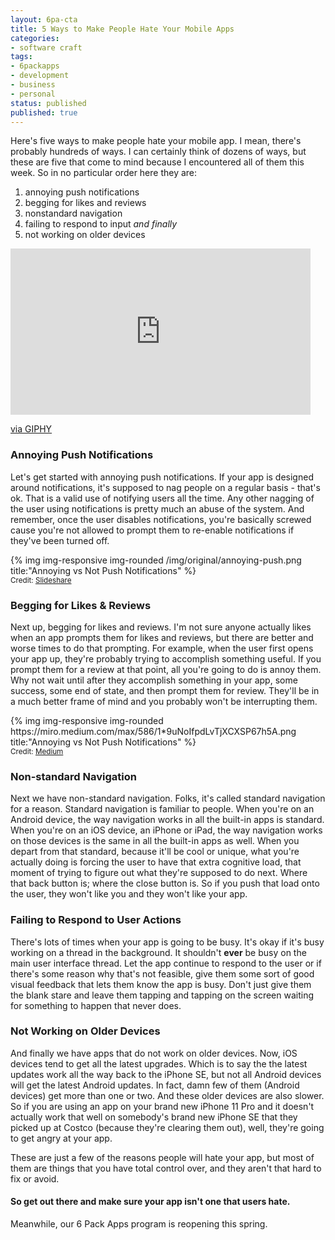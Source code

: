 ```yaml
---
layout: 6pa-cta
title: 5 Ways to Make People Hate Your Mobile Apps
categories:
- software craft
tags:
- 6packapps
- development
- business
- personal
status: published
published: true
---
```

Here's five ways to make people hate your mobile app. I mean, there's probably hundreds of ways. I can certainly 
think of dozens of ways, but these are five that come to mind because I encountered all of them this week. So in 
no particular order here they are:

1. annoying push notifications
1. begging for likes and reviews
1. nonstandard navigation 
1. failing to respond to input <i>and finally</i> 
1. not working on older devices 

<iframe src="https://giphy.com/embed/YP8IaIAm5yGmt0URQi" width="480" height="266" frameBorder="0" class="giphy-embed" allowFullScreen></iframe><p><a href="https://giphy.com/gifs/memecandy-YP8IaIAm5yGmt0URQi">via GIPHY</a></p>

### Annoying Push Notifications
Let's get started with annoying push notifications. If your app is designed around notifications, it's supposed to nag 
people on a regular basis - that's ok.  That is a valid use of notifying users all the time. Any other nagging of the 
user using notifications is pretty much an abuse of the system. And remember, once the user disables notifications, 
you're basically screwed cause you're not allowed to prompt them to re-enable notifications if they've been turned off.

<div class="row">
  <div class="col-md-offset-2 col-lg-8">
    {% img img-responsive img-rounded /img/original/annoying-push.png title:"Annoying vs Not Push Notifications" %}
  </div>
</div>
<div class="row">
  <small>Credit: <a href="https://www.slideshare.net/productschool/push-notifications-w-foursquares-director-of-consumer-product">Slideshare</a></small>
</div>

### Begging for Likes & Reviews
Next up, begging for likes and reviews. I'm not sure anyone actually likes when an app prompts them for likes and 
reviews, but there are better and worse times to do that prompting. For example, when the user first opens your app up,
they're probably trying to accomplish something useful. If you prompt them for a review at that point, all you're going 
to do is annoy them. Why not wait until after they accomplish something in your app, some success, some end of state, 
and then prompt them for review. They'll be in a much better frame of mind and you probably won't be interrupting them.

<div class="row">
  <div class="col-md-offset-2 col-lg-8">
    {% img img-responsive img-rounded https://miro.medium.com/max/586/1*9uNoIfpdLvTjXCXSP67h5A.png
 title:"Annoying vs Not Push Notifications" %}
  </div>
</div>
<div class="row">
  <small>Credit: <a href="https://medium.com/circa/the-right-way-to-ask-users-to-review-your-app-9a32fd604fca">Medium</a></small>
</div>

### Non-standard Navigation
Next we have non-standard navigation. Folks, it's called standard navigation for a reason. Standard navigation is 
familiar to people.  When you're on an Android device, the way navigation works in all the built-in apps is standard. 
When you're on an iOS device, an iPhone or iPad, the way navigation works on those devices is the same in all the 
built-in apps as well. When you depart from that standard, because it'll be cool or unique, what you're actually doing 
is forcing the user to have that extra cognitive load, that moment of trying to figure out what they're supposed to do 
next. Where that back button is; where the close button is. So if you push that load onto the user, they won't like you 
and they won't like your app.

### Failing to Respond to User Actions
There's lots of times when your app is going to be busy. It's okay if it's busy working on a thread in the background. 
It shouldn't **ever** be busy on the main user interface thread. Let the app continue to respond to the user or 
if there's some reason why that's not feasible, give them some sort of good visual feedback that lets them know the 
app is busy. Don't just give them the blank stare and leave them tapping and tapping on the screen waiting for something 
to happen that never does. 

### Not Working on Older Devices
And finally we have apps that do not work on older devices. Now, iOS devices tend to get all the latest upgrades. Which 
is to say the the latest updates work all the way back to the iPhone SE, but not all Android devices will get the latest 
Android updates. In fact, damn few of them (Android devices) get more than one or two. And these older devices are also 
slower. So if you are using an app on your brand new iPhone 11 Pro and it doesn't actually work that well on somebody's 
brand new iPhone SE that they picked up at Costco (because they're clearing them out), well, they're going to get angry 
at your app. 

These are just a few of the reasons people will hate your app, but most of them are things that you have total control
over, and they aren't that hard to fix or avoid.

#### So get out there and make sure your app isn't one that users hate.
     
Meanwhile, our 6 Pack Apps program is reopening this spring.                                                                
